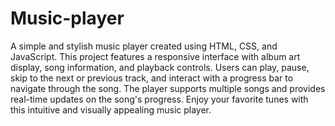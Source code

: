 # Music-player
A simple and stylish music player created using HTML, CSS, and JavaScript. This project features a responsive interface with album art display, song information, and playback controls. Users can play, pause, skip to the next or previous track, and interact with a progress bar to navigate through the song. The player supports multiple songs and provides real-time updates on the song's progress. Enjoy your favorite tunes with this intuitive and visually appealing music player.

